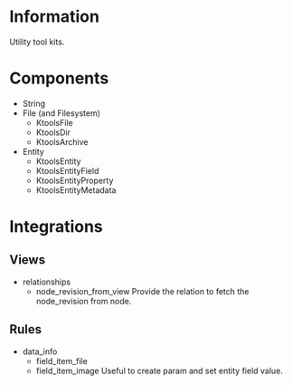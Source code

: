 # Information
Utility tool kits.

# Components
* String
* File (and Filesystem)
  - KtoolsFile
  - KtoolsDir
  - KtoolsArchive
* Entity
  - KtoolsEntity
  - KtoolsEntityField
  - KtoolsEntityProperty
  - KtoolsEntityMetadata

# Integrations
## Views
* relationships
  - node_revision_from_view
    Provide the relation to fetch the node_revision from node.

## Rules
* data_info
  - field_item_file
  - field_item_image
    Useful to create param and set entity field value.
